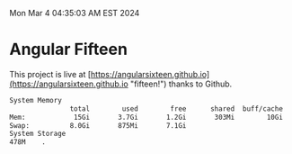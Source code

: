 Mon Mar  4 04:35:03 AM EST 2024

# Angular Fifteen


This project is live at [https://angularsixteen.github.io](https://angularsixteen.github.io "fifteen!") thanks to Github.

```bash
System Memory
               total        used        free      shared  buff/cache   available
Mem:            15Gi       3.7Gi       1.2Gi       303Mi        10Gi        11Gi
Swap:          8.0Gi       875Mi       7.1Gi
System Storage
478M	.
